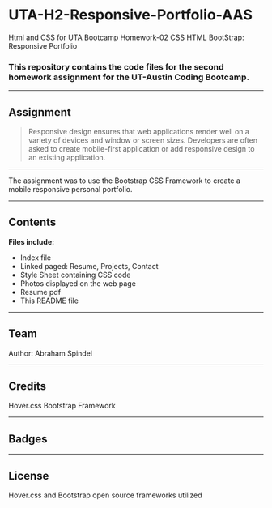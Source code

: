 # UTA-H2-Responsive-Portfolio-AAS
Html and CSS for UTA Bootcamp Homework-02 CSS HTML BootStrap: Responsive Portfolio
### This repository contains the code files for the second homework assignment for the UT-Austin Coding Bootcamp.

---

## Assignment
>Responsive design ensures that web applications render well on a variety of devices and window or 
>screen sizes. Developers are often asked to create mobile-first application or add responsive 
>design to an existing application.

---

The assignment was to use the Bootstrap CSS Framework to create a mobile responsive personal portfolio. 

---

## Contents
**Files include:**
* Index file
* Linked paged: Resume, Projects, Contact
* Style Sheet containing CSS code
* Photos displayed on the web page
* Resume pdf
* This README file


---

## Team
Author: Abraham Spindel

---

## Credits
Hover.css
Bootstrap Framework

---

## Badges


---

## License
Hover.css and Bootstrap open source frameworks utilized 

